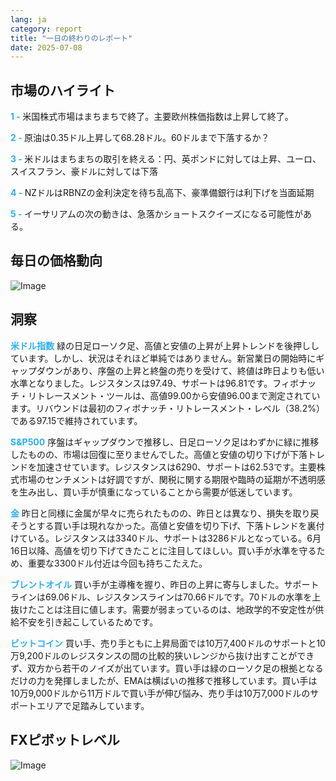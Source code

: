 ```yaml
---
lang: ja
category: report
title: "一日の終わりのレポート"
date: 2025-07-08
---
```



<h2>市場のハイライト</h2>
<strong style="color: #2caef7;">1 - </strong> 米国株式市場はまちまちで終了。主要欧州株価指数は上昇して終了。

<strong style="color: #2caef7;">2 - </strong> 原油は0.35ドル上昇して68.28ドル。60ドルまで下落するか？

<strong style="color: #2caef7;">3 - </strong> 米ドルはまちまちの取引を終える：円、英ポンドに対しては上昇、ユーロ、スイスフラン、豪ドルに対しては下落

<strong style="color: #2caef7;">4 - </strong> NZドルはRBNZの金利決定を待ち乱高下、豪準備銀行は利下げを当面延期

<strong style="color: #2caef7;">5 - </strong> イーサリアムの次の動きは、急落かショートスクイーズになる可能性がある。




<h2>毎日の価格動向</h2>
<img src="https://markleighedu.github.io/img/Jul-2025/08-Jul-2025/price.jpg" alt="Image"/>

<h2>洞察</h2>
<strong style="color: #2caef7;">米ドル指数</strong> 緑の日足ローソク足、高値と安値の上昇が上昇トレンドを後押ししています。しかし、状況はそれほど単純ではありません。新営業日の開始時にギャップダウンがあり、序盤の上昇と終盤の売りを受けて、終値は昨日よりも低い水準となりました。レジスタンスは97.49、サポートは96.81です。フィボナッチ・リトレースメント・ツールは、高値99.00から安値96.00まで測定されています。リバウンドは最初のフィボナッチ・リトレースメント・レベル（38.2%）である97.15で維持されています。

<strong style="color: #2caef7;">S&P500</strong> 序盤はギャップダウンで推移し、日足ローソク足はわずかに緑に推移したものの、市場は回復に至りませんでした。高値と安値の切り下げが下落トレンドを加速させています。レジスタンスは6290、サポートは62.53です。主要株式市場のセンチメントは好調ですが、関税に関する期限や臨時の延期が不透明感を生み出し、買い手が慎重になっていることから需要が低迷しています。

<strong style="color: #2caef7;">金</strong> 昨日と同様に金属が早々に売られたものの、昨日とは異なり、損失を取り戻そうとする買い手は現れなかった。高値と安値を切り下げ、下落トレンドを裏付けている。レジスタンスは3340ドル、サポートは3286ドルとなっている。6月16日以降、高値を切り下げてきたことに注目してほしい。買い手が水準を守るため、重要な3300ドル付近は今回も持ちこたえた。

<strong style="color: #2caef7;">ブレントオイル</strong> 買い手が主導権を握り、昨日の上昇に寄与しました。サポートラインは69.06ドル、レジスタンスラインは70.66ドルです。70ドルの水準を上抜けたことは注目に値します。需要が弱まっているのは、地政学的不安定性が供給不安を引き起こしているためです。

<strong style="color: #2caef7;">ビットコイン</strong> 買い手、売り手ともに上昇局面では10万7,400ドルのサポートと10万9,200ドルのレジスタンスの間の比較的狭いレンジから抜け出すことができず、双方から若干のノイズが出ています。買い手は緑のローソク足の根拠となるだけの力を発揮しましたが、EMAは横ばいの推移で推移しています。買い手は10万9,000ドルから11万ドルで買い手が伸び悩み、売り手は10万7,000ドルのサポートエリアで足踏みしています。



<h2>FXピボットレベル</h2>
<img src="https://markleighedu.github.io/img/Jul-2025/08-Jul-2025/pivot.jpg" alt="Image"/>